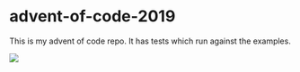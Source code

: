 # advent-of-code-2019

This is my advent of code repo. It has tests which run against the examples.

![](https://github.com/evolvedlight/advent-of-code-2019/workflows/.NET%20Core/badge.svg)
